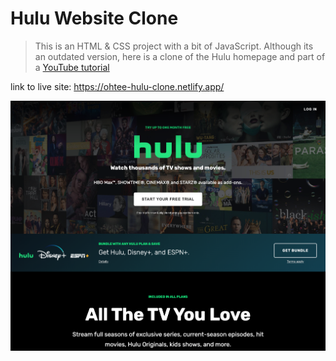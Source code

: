 # Hulu Website Clone

> This is an HTML & CSS project with a bit of JavaScript. Although its an outdated version, here is a clone of the Hulu homepage and part of a [YouTube tutorial](https://www.youtube.com/watch?v=9OVLaEjY-Rc)

link to live site: https://ohtee-hulu-clone.netlify.app/

![Hulu Clone](/img/screen.png 'Hulu Clone')
